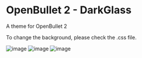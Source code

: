 # OpenBullet 2 - DarkGlass
A theme for OpenBullet 2

To change the background, please check the .css file.


![image](https://user-images.githubusercontent.com/50058811/110966146-a8ac6680-835d-11eb-844d-e9bcc11a677b.png)
![image](https://user-images.githubusercontent.com/50058811/110968121-d4c8e700-835f-11eb-828d-b39088d7480b.png)
![image](https://user-images.githubusercontent.com/50058811/110968204-eca06b00-835f-11eb-956a-0cffa6d6e276.png)
